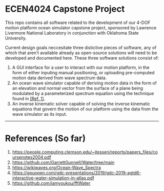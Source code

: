 # ECEN4024 Capstone Project

This repo contains all software related to the development of our 4-DOF motion platform ocean simulator capstone project, sponsored by Lawrence Livermore National Laboratory in conjunction with Oklahoma State University.

Current design goals neccesitate three distictive pieces of software, any of which that aren't available already as open-source solutions will need to be developed and documented here. These three software solutions consist of:

1. A GUI interface for a user to interact with our motion platform, in the form of either inputing manual positioning, or uploading pre-computed motion data derived from wave spectrum data.
2. An ocean wave simulator capable of deriving motion data in the form of an elevation and normal vector from the surface of a plane being modulated by a parameterized spectrum equation using the technique found in [[Ref. 1]](#references).
3. An inverse kinematic solver capable of solving the inverse kinematic equations that govern the motion of our platform using the data from the wave simulator as its input.

---

# References (So far)

1. https://people.computing.clemson.edu/~jtessen/reports/papers_files/coursenotes2004.pdf
2. https://github.com/GarrettGunnell/Water/tree/main
3. https://wikiwaves.org/Ocean-Wave_Spectra
4. https://gpuopen.com/gdc-presentations/2019/gdc-2019-agtd6-interactive-water-simulation-in-atlas.pdf
5. https://github.com/iamyoukou/fftWater
